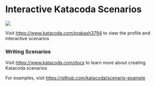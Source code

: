 # Interactive Katacoda Scenarios

[![](http://shields.katacoda.com/katacoda/prakash3794/count.svg)](https://www.katacoda.com/prakash3794 "Get your profile on Katacoda.com")

Visit https://www.katacoda.com/prakash3794 to view the profile and interactive scenarios

### Writing Scenarios
Visit https://www.katacoda.com/docs to learn more about creating Katacoda scenarios

For examples, visit https://github.com/katacoda/scenario-example

